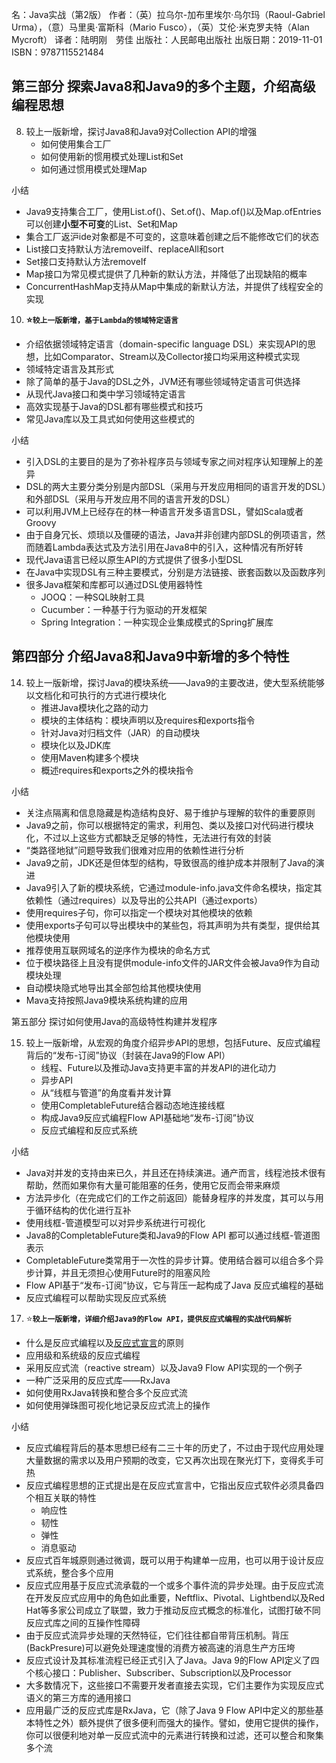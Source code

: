 名：Java实战（第2版）
作者：（英）拉乌尔-加布里埃尔·乌尔玛（Raoul-Gabriel Urma），（意）马里奥·富斯科（Mario Fusco），（英）艾伦·米克罗夫特（Alan Mycroft）
译者：陆明刚　劳佳
出版社：人民邮电出版社
出版日期：2019-11-01
ISBN：9787115521484





## 第三部分 探索Java8和Java9的多个主题，介绍高级编程思想

8. 较上一版新增，探讨Java8和Java9对Collection API的增强
   * 如何使用集合工厂
   * 如何使用新的惯用模式处理List和Set
   * 如何通过惯用模式处理Map



小结

* Java9支持集合工厂，使用List.of()、Set.of()、Map.of()以及Map.ofEntries可以创建**小型不可变**的List、Set和Map
* 集合工厂返沪ide对象都是不可变的，这意味着创建之后不能修改它们的状态
* List接口支持默认方法removeiIf、replaceAll和sort
* Set接口支持默认方法removeIf
* Map接口为常见模式提供了几种新的默认方法，并降低了出现缺陷的概率
* ConcurrentHashMap支持从Map中集成的新默认方法，并提供了线程安全的实现

10. **⭐`较上一版新增，基于Lambda的领域特定语言`**
   - 介绍依据领域特定语言（domain-specific language DSL）来实现API的思想，比如Comparator、Stream以及Collector接口均采用这种模式实现
   - 领域特定语言及其形式
   - 除了简单的基于Java的DSL之外，JVM还有哪些领域特定语言可供选择
   - 从现代Java接口和类中学习领域特定语言
   - 高效实现基于Java的DSL都有哪些模式和技巧
   - 常见Java库以及工具式如何使用这些模式的

小结

* 引入DSL的主要目的是为了弥补程序员与领域专家之间对程序认知理解上的差异
* DSL的两大主要分类分别是内部DSL（采用与开发应用相同的语言开发的DSL）和外部DSL（采用与开发应用不同的语言开发的DSL）
* 可以利用JVM上已经存在的林一种语言开发多语言DSL，譬如Scala或者Groovy
* 由于自身冗长、烦琐以及僵硬的语法，Java并非创建内部DSL的例项语言，然而随着Lambda表达式及方法引用在Java8中的引入，这种情况有所好转
* 现代Java语言已经以原生API的方式提供了很多小型DSL
* 在Java中实现DSL有三种主要模式，分别是方法链接、嵌套函数以及函数序列
* 很多Java框架和库都可以通过DSL使用器特性
  * JOOQ：一种SQL映射工具
  * Cucumber：一种基于行为驱动的开发框架
  * Spring Integration：一种实现企业集成模式的Spring扩展库

## 第四部分 介绍Java8和Java9中新增的多个特性

14. 较上一版新增，探讨Java的模块系统——Java9的主要改进，使大型系统能够以文档化和可执行的方式进行模块化
    * 推进Java模块化之路的动力
    * 模块的主体结构：模块声明以及requires和exports指令
    * 针对Java对归档文件（JAR）的自动模块
    * 模块化以及JDK库
    * 使用Maven构建多个模块
    * 概述requires和exports之外的模块指令

小结

* 关注点隔离和信息隐藏是构造结构良好、易于维护与理解的软件的重要原则
* Java9之前，你可以根据特定的需求，利用包、类以及接口对代码进行模块化，不过以上这些方式都缺乏足够的特性，无法进行有效的封装
* “类路径地狱”问题导致我们很难对应用的依赖性进行分析
* Java9之前，JDK还是但体型的结构，导致很高的维护成本并限制了Java的演进
* Java9引入了新的模块系统，它通过module-info.java文件命名模块，指定其依赖性（通过requires）以及导出的公共API（通过exports）
* 使用requires子句，你可以指定一个模块对其他模块的依赖
* 使用exports子句可以导出模块中的某些包，将其声明为共有类型，提供给其他模块使用
* 推荐使用互联网域名的逆序作为模块的命名方式
* 位于模块路径上且没有提供module-info文件的JAR文件会被Java9作为自动模块处理
* 自动模块隐式地导出其全部包给其他模块使用
* Mava支持按照Java9模块系统构建的应用

第五部分 探讨如何使用Java的高级特性构建并发程序

15. 较上一版新增，从宏观的角度介绍异步API的思想，包括Future、反应式编程背后的“发布-订阅”协议（封装在Java9的Flow API）
    * 线程、Future以及推动Java支持更丰富的并发API的进化动力
    * 异步API
    * 从“线框与管道”的角度看并发计算
    * 使用CompletableFuture结合器动态地连接线框
    * 构成Java9反应式编程Flow API基础地“发布-订阅”协议
    * 反应式编程和反应式系统

小结

* Java对并发的支持由来已久，并且还在持续演进。通产而言，线程池技术很有帮助，然而如果你有大量可能阻塞的任务，使用它反而会带来麻烦
* 方法异步化（在完成它们的工作之前返回）能替身程序的并发度，其可以与用于循环结构的优化进行互补
* 使用线框-管道模型可以对异步系统进行可视化
* Java8的CompletableFuture类和Java9的Flow API 都可以通过线框-管道图表示
* CompletableFuture类常用于一次性的异步计算。使用结合器可以组合多个异步计算，并且无须担心使用Future时的阻塞风险
* Flow API基于“发布-订阅”协议，它与背压一起构成了Java 反应式编程的基础
* 反应式编程可以帮助实现反应式系统



17. ⭐**`较上一版新增，详细介绍Java9的Flow API，提供反应式编程的实战代码解析`**

* 什么是反应式编程以及[反应式宣言](https://www.reactivemanifesto.org/zh-CN)的原则
* 应用级和系统级的反应式编程
* 采用反应式流（reactive stream）以及Java9 Flow API实现的一个例子
* 一种广泛采用的反应式库——RxJava
* 如何使用RxJava转换和整合多个反应式流
* 如何使用弹珠图可视化地记录反应式流上的操作

小结

* 反应式编程背后的基本思想已经有二三十年的历史了，不过由于现代应用处理大量数据的需求以及用户预期的改变，它又再次出现在聚光灯下，变得炙手可热
* 反应式编程思想的正式提出是在反应式宣言中，它指出反应式软件必须具备四个相互关联的特性
  * 响应性
  * 韧性
  * 弹性
  * 消息驱动
* 反应式百年城原则通过微调，既可以用于构建单一应用，也可以用于设计反应式系统，整合多个应用
* 反应式应用基于反应式流承载的一个或多个事件流的异步处理。由于反应式流在开发反应式应用中的角色如此重要，Neftflix、Pivotal、Lightbend以及Red Hat等多家公司成立了联盟，致力于推动反应式概念的标准化，试图打破不同反应式库之间的互操作性障碍
* 由于反应式流异步处理的天然特征，它们往往都自带背压机制。背压(BackPresure)可以避免处理速度慢的消费方被高速的消息生产方压垮
* 反应式设计及其标准流程已经正式引入了Java。Java 9的Flow API定义了四个核心接口：Publisher、Subscriber、Subscription以及Processor
* 大多数情况下，这些接口不需要开发者直接去实现，它们主要作为实现反应式语义的第三方库的通用接口
* 应用最广泛的反应式库是RxJava，它（除了Java 9 Flow API中定义的那些基本特性之外）额外提供了很多便利而强大的操作。譬如，使用它提供的操作，你可以很便利地对单一反应式流中的元素进行转换和过滤，还可以整合和聚集多个流

